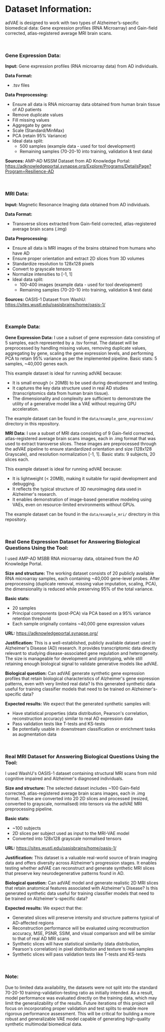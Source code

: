 # Dataset Information:

adVAE is designed to work with two types of Alzheimer’s-specific biomedical data: Gene expression profiles (RNA Microarray) and Gain-field corrected, atlas-registered average MRI brain scans. 

<br>

### Gene Expression Data:

**Input:** Gene expression profiles (RNA microarray data) from AD individuals.

**Data Format:**
- .tsv files

**Data Preprocessing:**
- Ensure all data is RNA microarray data obtained from human brain tissue of AD patients
- Remove duplicate values
- Fill missing values
- Aggregate by gene
- Scale (Standard/MinMax)
- PCA (retain 95% Variance)
- Ideal data split: 
    - 500 samples (example data - used for tool development)
    - Remaining samples (70-20-10 into training, validation & test data)

**Sources:**
AMP-AD MSSM Dataset from AD Knowledge Portal: https://adknowledgeportal.synapse.org/Explore/Programs/DetailsPage?Program=Resilience-AD

<br>

### MRI Data: 

**Input:** Magnetic Resonance Imaging data obtained from AD individuals.

**Data Format:**
- Transverse slices extracted from Gain-field corrected, atlas-registered average brain scans (.img)

**Data Preprocessing:**
- Ensure all data is MRI images of the brains obtained from humans who have AD
- Ensure proper orientation and extract 2D slices from 3D volumes
- Standardize resolution to 128x128 pixels
- Convert to grayscale tensors
- Normalize intensities to [-1, 1]
- Ideal data split: 
    - 100-400 images (example data - used for tool development)
    - Remaining samples (70-20-10 into training, validation & test data)

**Sources:**
OASIS-1 Dataset from WashU: https://sites.wustl.edu/oasisbrains/home/oasis-1/

<br>

### Example Data:

**Gene Expression Data:**
I use a subset of gene expression data consisting of 5 samples, each represented by a .tsv format. The dataset will be preprocessed by handling missing values, removing duplicate values, aggregating by gene, scaling the gene expression levels, and performing PCA to retain 95% variance as per the implemented pipeline. Basic stats: 5 samples, ~40,000 genes each.

This example dataset is ideal for running adVAE because:
- It is small enough (< 20MB) to be used during development and testing.
- It captures the key data structure used in real AD studies (transcriptomics data from human brain tissue).
- The dimensionality and complexity are sufficient to demonstrate the utility of a generative model like a VAE without requiring GPU acceleration.

The example dataset can be found in the `data/example_gene_expression/` directory in this repository.

**MRI Data:**
I use a subset of MRI data consisting of 9 Gain-field corrected, atlas-registered average brain scans images, each in .img format that was used to extract transverse slices. These images are preprocessed through the adVAE pipeline to ensure standardized orientation and size (128x128 Grayscale), and resolution normalization [-1, 1]. Basic stats: 9 subjects, 20 slices each.

This example dataset is ideal for running adVAE because:
- It is lightweight (< 20MB), making it suitable for rapid development and debugging.
- It reflects the typical structure of 3D neuroimaging data used in Alzheimer's research.
- It enables demonstration of image-based generative modeling using VAEs, even on resource-limited environments without GPUs.

The example dataset can be found in the `data/example_mri/` directory in this repository.

<br>

### Real Gene Expression Dataset for Answering Biological Questions Using the Tool:

I used AMP-AD MSBB RNA microarray data, obtained from the AD Knowledge Portal.

**Size and structure:** The working dataset consists of 20 publicly available RNA microarray samples, each containing ~40,000 gene-level probes. After preprocessing (duplicate removal, missing value imputation, scaling, PCA), the dimensionality is reduced while preserving 95% of the total variance. 

**Basic stats:**
- 20 samples
- Principal components (post-PCA) via PCA based on a 95% variance retention threshold
- Each sample originally contains ~40,000 gene expression values

**URL:** https://adknowledgeportal.synapse.org/

**Justification:**
This is a well-established, publicly available dataset used in Alzheimer's Disease (AD) research. It provides transcriptomic data directly relevant to studying disease-associated gene regulation and heterogeneity. The size is manageable for development and prototyping, while still retaining enough biological signal to validate generative models like adVAE.

**Biological question:**
Can adVAE generate synthetic gene expression profiles that retain biological characteristics of Alzheimer's gene expression patterns, even with very limited real data? Is this generated synthetic data useful for training classifier models that need to be trained on Alzheimer's-specific data?

**Expected results:**
We expect that the generated synthetic samples will:
- Have statistical properties (data distribution, Pearson's correlation, reconstruction accuracy) similar to real AD expression data
- Pass validation tests like T-tests and KS-tests
- Be potentially usable in downstream classification or enrichment tasks as augmentation data

<br>

### Real MRI Dataset for Answering Biological Questions Using the Tool:

I used WashU's OASIS-1 dataset containing structural MRI scans from mild cognitive impaired and Alzheimer's diagnosed individuals.

**Size and structure:** The selected dataset includes ~100 Gain-field corrected, atlas-registered average brain scans images, each in .img format. These are converted into 20 2D slices and processed (resized, converted to grayscale, normalised) into tensors via the adVAE MRI preprocessing pipeline.

**Basic stats:**
- ~100 subjects 
- 2D slices per subject used as input to the MRI-VAE model
- Converted into 128x128 grayscale normalised tensors

**URL:** https://sites.wustl.edu/oasisbrains/home/oasis-1/

**Justification:**
This dataset is a valuable real-world source of brain imaging data and offers diversity across Alzheimer’s progression stages. It enables testing whether adVAE can reconstruct and generate synthetic MRI slices that preserve key neurodegenerative patterns found in AD.

**Biological question:**
Can adVAE model and generate realistic 2D MRI slices that retain anatomical features associated with Alzheimer's Disease? Is this generated synthetic data useful for training classifier models that need to be trained on Alzheimer's-specific data?

**Expected results:**
We expect that the:
- Generated slices will preserve intensity and structure patterns typical of AD-affected regions
- Reconstruction performance will be evaluated using reconstruction accuracy, MSE, PSNR, SSIM, and visual comparison and will be similar to that of real AD MRI scans
- Synthetic slices will have statistical similarity (data distribution, Pearson's correlation) in pixel distribution and texture to real samples
- Synthetic slices will pass validation tests like T-tests and KS-tests

<br>

### Note:

Due to limited data availability, the datasets were not split into the standard 70-20-10 training-validation-testing ratio as initially intended. As a result, model performance was evaluated directly on the training data, which may limit the generalizability of the results. Future iterations of this project will focus on incorporating proper validation and test splits to enable more rigorous performance assessment. This will be critical for building a more robust and generalizable VAE model capable of generating high-quality synthetic multimodal biomedical data. 

